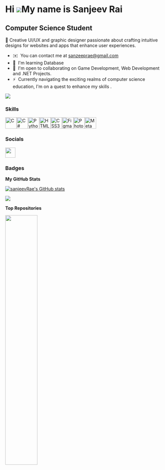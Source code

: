 Hi ![](https://user-images.githubusercontent.com/18350557/176309783-0785949b-9127-417c-8b55-ab5a4333674e.gif)My name is Sanjeev Rai
===================================================================================================================================

Computer Science Student
------------------------

🎨 Creative UI/UX and graphic designer passionate about crafting intuitive designs for websites and apps that enhance user experiences.

* ✉️  You can contact me at [sanzeeprae@gmail.com](mailto:sanzeeprae@gmail.com)
* 🧠  I'm learning Database
* 🤝  I'm open to collaborating on Game Development, Web Development and .NET Projects.
* ⚡  Currently navigating the exciting realms of computer science education, I'm on a quest to enhance my skills .

<a href="https://www.github.com/sanjeevRae" target="_blank" rel="noreferrer"><img
src="https://img.shields.io/github/followers/sanjeevRae?logo=github&style=for-the-badge&color=14b8a6&labelColor=ffffff" /></a>

### Skills


<p align="left">
<a href="https://docs.microsoft.com/en-us/cpp/?view=msvc-170" target="_blank" rel="noreferrer"><img src="https://raw.githubusercontent.com/danielcranney/readme-generator/main/public/icons/skills/c-colored.svg" width="36" height="36" alt="C" /></a><a href="https://docs.microsoft.com/en-us/dotnet/csharp/" target="_blank" rel="noreferrer"><img src="https://raw.githubusercontent.com/danielcranney/readme-generator/main/public/icons/skills/csharp-colored.svg" width="36" height="36" alt="C#" /></a><a href="https://www.python.org/" target="_blank" rel="noreferrer"><img src="https://raw.githubusercontent.com/danielcranney/readme-generator/main/public/icons/skills/python-colored.svg" width="36" height="36" alt="Python" /></a><a href="https://developer.mozilla.org/en-US/docs/Glossary/HTML5" target="_blank" rel="noreferrer"><img src="https://raw.githubusercontent.com/danielcranney/readme-generator/main/public/icons/skills/html5-colored.svg" width="36" height="36" alt="HTML5" /></a><a href="https://www.w3.org/TR/CSS/#css" target="_blank" rel="noreferrer"><img src="https://raw.githubusercontent.com/danielcranney/readme-generator/main/public/icons/skills/css3-colored.svg" width="36" height="36" alt="CSS3" /></a><a href="https://www.figma.com/" target="_blank" rel="noreferrer"><img src="https://raw.githubusercontent.com/danielcranney/readme-generator/main/public/icons/skills/figma-colored.svg" width="36" height="36" alt="Figma" /></a><a href="https://www.adobe.com/uk/products/photoshop.html" target="_blank" rel="noreferrer"><img src="https://raw.githubusercontent.com/danielcranney/readme-generator/main/public/icons/skills/photoshop-colored.svg" width="36" height="36" alt="Photoshop" /></a><a href="https://metamask.io/" target="_blank" rel="noreferrer"><img src="https://raw.githubusercontent.com/danielcranney/readme-generator/main/public/icons/skills/metamask-colored.svg" width="36" height="36" alt="MetaMask" /></a>
</p>


### Socials

<p align="left"> <a href="https://www.github.com/sanjeevRae" target="_blank" rel="noreferrer"> <picture> <source media="(prefers-color-scheme: dark)" srcset="https://raw.githubusercontent.com/danielcranney/readme-generator/main/public/icons/socials/github-dark.svg" /> <source media="(prefers-color-scheme: light)" srcset="https://raw.githubusercontent.com/danielcranney/readme-generator/main/public/icons/socials/github.svg" /> <img src="https://raw.githubusercontent.com/danielcranney/readme-generator/main/public/icons/socials/github.svg" width="32" height="32" /> </picture> </a></p>

### Badges

<b>My GitHub Stats</b>

<a href="http://www.github.com/sanjeevRae"><img src="https://github-readme-stats.vercel.app/api?username=sanjeevRae&show_icons=true&hide=&count_private=true&title_color=ef4444&text_color=f97316&icon_color=14b8a6&bg_color=ffffff&hide_border=true&show_icons=true" alt="sanjeevRae's GitHub stats" /></a>

<a href="http://www.github.com/sanjeevRae"><img src="https://github-readme-streak-stats.herokuapp.com/?user=sanjeevRae&stroke=f97316&background=ffffff&ring=ef4444&fire=ef4444&currStreakNum=f97316&currStreakLabel=ef4444&sideNums=f97316&sideLabels=f97316&dates=f97316&hide_border=true" /></a>

<b>Top Repositories</b>

<div width="100%" align="center"><a href="https://github.com/sanjeevRae/wfdbig_v1" align="left"><img align="left" width="45%" src="https://github-readme-stats.vercel.app/api/pin/?username=sanjeevRae&repo=wfdbig_v1&title_color=ef4444&text_color=f97316&icon_color=14b8a6&bg_color=ffffff&hide_border=true&locale=en" /></a></div><br /><br /><br /><br /><br /><br /><br />
